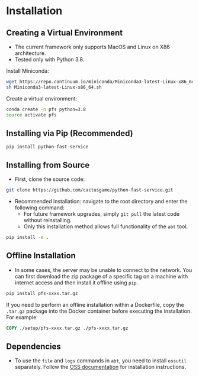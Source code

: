 # Installation

## Creating a Virtual Environment

- The current framework only supports MacOS and Linux on X86 architecture.
- Tested only with Python 3.8.

Install Miniconda:

```bash
wget https://repo.continuum.io/miniconda/Miniconda3-latest-Linux-x86_64.sh
sh Miniconda3-latest-Linux-x86_64.sh
```

Create a virtual environment:

```bash
conda create -n pfs python=3.8
source activate pfs
```


## Installing via Pip (Recommended)

```commandline
pip install python-fast-service
```

## Installing from Source 

- First, clone the source code:

```bash
git clone https://github.com/cactusgame/python-fast-service.git
```

- Recommended installation: navigate to the root directory and enter the following command:
  - For future framework upgrades, simply `git pull` the latest code without reinstalling.
  - Only this installation method allows full functionality of the `abt` tool.

```bash
pip install -e .
```

## Offline Installation

- In some cases, the server may be unable to connect to the network. You can first download the zip package of a specific tag on a machine with internet access and then install it offline using `pip`.

```bash
pip install pfs-xxxx.tar.gz
```

If you need to perform an offline installation within a Dockerfile, copy the `.tar.gz` package into the Docker container before executing the installation. For example:

```dockerfile
COPY ./setup/pfs-xxxx.tar.gz ./pfs-xxxx.tar.gz
```

## Dependencies

- To use the `file` and `logs` commands in `abt`, you need to install `ossutil` separately. Follow the [OSS documentation](https://help.aliyun.com/document_detail/120075.html) for installation instructions.
